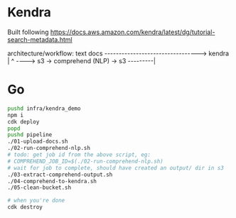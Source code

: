 # Kendra

Built following https://docs.aws.amazon.com/kendra/latest/dg/tutorial-search-metadata.html

architecture/workflow:
    text docs ---------------------------------> kendra
        |                                           ^
        ----> s3 -> comprehend (NLP) -> s3 ---------|

# Go
```sh
pushd infra/kendra_demo
npm i
cdk deploy
popd
pushd pipeline
./01-upload-docs.sh
./02-run-comprehend-nlp.sh
# todo: get job id from the above script, eg:
# COMPREHEND_JOB_ID=$(./02-run-comprehend-nlp.sh)
# wait for job to complete, should have created an output/ dir in s3
./03-extract-comprehend-output.sh
./04-comprehend-to-kendra.sh
./05-clean-bucket.sh

# when you're done
cdk destroy
```
